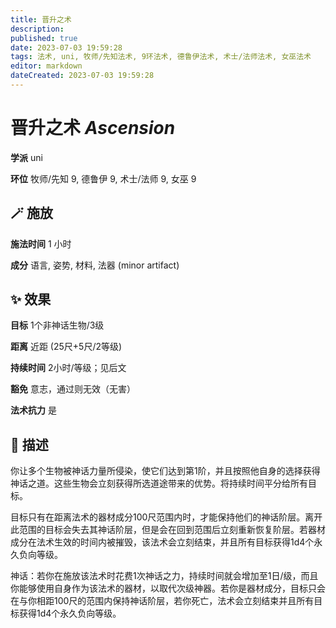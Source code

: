 ```yaml
---
title: 晋升之术
description: 
published: true
date: 2023-07-03 19:59:28
tags: 法术, uni, 牧师/先知法术, 9环法术, 德鲁伊法术, 术士/法师法术, 女巫法术
editor: markdown
dateCreated: 2023-07-03 19:59:28
---
```


# **晋升之术** *Ascension*

**学派** uni 

**环位** 牧师/先知 9, 德鲁伊 9, 术士/法师 9, 女巫 9

## 🪄 施放

**施法时间** 1 小时

**成分** 语言, 姿势, 材料, 法器 (minor artifact)

## ✨ 效果 

**目标** 1个非神话生物/3级 

**距离** 近距 (25尺+5尺/2等级)  

**持续时间** 2小时/等级；见后文 

**豁免** 意志，通过则无效（无害）

**法术抗力** 是

## 📖 描述

你让多个生物被神话力量所侵染，使它们达到第1阶，并且按照他自身的选择获得神话之道。这些生物会立刻获得所选道途带来的优势。将持续时间平分给所有目标。

目标只有在距离法术的器材成分100尺范围内时，才能保持他们的神话阶层。离开此范围的目标会失去其神话阶层，但是会在回到范围后立刻重新恢复阶层。若器材成分在法术生效的时间内被摧毁，该法术会立刻结束，并且所有目标获得1d4个永久负向等级。

神话：若你在施放该法术时花费1次神话之力，持续时间就会增加至1日/级，而且你能够使用自身作为该法术的器材，以取代次级神器。若你是器材成分，目标只会在与你相距100尺的范围内保持神话阶层，若你死亡，法术会立刻结束并且所有目标获得1d4个永久负向等级。
    